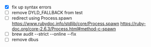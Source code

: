 - [X] fix up syntax errors
- [ ] remove DYLD_FALLBACK from test
- [ ] redirect using Process.spawn https://www.rubydoc.info/stdlib/core/Process.spawn https://ruby-doc.org/core-2.6.3/Process.html#method-c-spawn
- [ ] brew audit --strict --online --fix
- [ ] remove dbus
